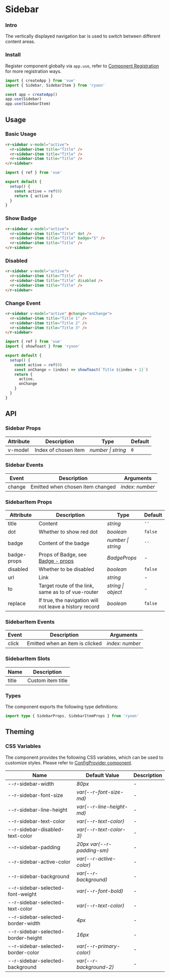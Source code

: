 # Sidebar

### Intro

The vertically displayed navigation bar is used to switch between different content areas.

### Install

Register component globally via `app.use`, refer to [Component Registration](#/en-US/advanced-usage#zu-jian-zhu-ce) for more registration ways.

```js
import { createApp } from 'vue'
import { Sidebar, SidebarItem } from 'ryxon'

const app = createApp()
app.use(Sidebar)
app.use(SidebarItem)
```

## Usage

### Basic Usage

```html
<r-sidebar v-model="active">
  <r-sidebar-item title="Title" />
  <r-sidebar-item title="Title" />
  <r-sidebar-item title="Title" />
</r-sidebar>
```

```js
import { ref } from 'vue'

export default {
  setup() {
    const active = ref(0)
    return { active }
  }
}
```

### Show Badge

```html
<r-sidebar v-model="active">
  <r-sidebar-item title="Title" dot />
  <r-sidebar-item title="Title" badge="5" />
  <r-sidebar-item title="Title" />
</r-sidebar>
```

### Disabled

```html
<r-sidebar v-model="active">
  <r-sidebar-item title="Title" />
  <r-sidebar-item title="Title" disabled />
  <r-sidebar-item title="Title" />
</r-sidebar>
```

### Change Event

```html
<r-sidebar v-model="active" @change="onChange">
  <r-sidebar-item title="Title 1" />
  <r-sidebar-item title="Title 2" />
  <r-sidebar-item title="Title 3" />
</r-sidebar>
```

```js
import { ref } from 'vue'
import { showToast } from 'ryxon'

export default {
  setup() {
    const active = ref(0)
    const onChange = (index) => showToast(`Title ${index + 1}`)
    return {
      active,
      onChange
    }
  }
}
```

## API

### Sidebar Props

| Attribute | Description          | Type               | Default |
| --------- | -------------------- | ------------------ | ------- |
| v-model   | Index of chosen item | _number \| string_ | `0`     |

### Sidebar Events

| Event  | Description                      | Arguments       |
| ------ | -------------------------------- | --------------- |
| change | Emitted when chosen item changed | _index: number_ |

### SidebarItem Props

| Attribute | Description | Type | Default |
| --- | --- | --- | --- |
| title | Content | _string_ | `''` |
| dot | Whether to show red dot | _boolean_ | `false` |
| badge | Content of the badge | _number \| string_ | `''` |
| badge-props | Props of Badge, see [Badge - props](#/en-US/badge#props) | _BadgeProps_ | - |
| disabled | Whether to be disabled | _boolean_ | `false` |
| url | Link | _string_ | - |
| to | Target route of the link, same as to of vue-router | _string \| object_ | - |
| replace | If true, the navigation will not leave a history record | _boolean_ | `false` |

### SidebarItem Events

| Event | Description                     | Arguments       |
| ----- | ------------------------------- | --------------- |
| click | Emitted when an item is clicked | _index: number_ |

### SidebarItem Slots

| Name  | Description       |
| ----- | ----------------- |
| title | Custom item title |

### Types

The component exports the following type definitions:

```ts
import type { SidebarProps, SidebarItemProps } from 'ryxon'
```

## Theming

### CSS Variables

The component provides the following CSS variables, which can be used to customize styles. Please refer to [ConfigProvider component](#/en-US/config-provider).

| Name | Default Value | Description |
| --- | --- | --- |
| --r-sidebar-width | _80px_ | - |
| --r-sidebar-font-size | _var(--r-font-size-md)_ | - |
| --r-sidebar-line-height | _var(--r-line-height-md)_ | - |
| --r-sidebar-text-color | _var(--r-text-color)_ | - |
| --r-sidebar-disabled-text-color | _var(--r-text-color-3)_ | - |
| --r-sidebar-padding | _20px var(--r-padding-sm)_ | - |
| --r-sidebar-active-color | _var(--r-active-color)_ | - |
| --r-sidebar-background | _var(--r-background)_ | - |
| --r-sidebar-selected-font-weight | _var(--r-font-bold)_ | - |
| --r-sidebar-selected-text-color | _var(--r-text-color)_ | - |
| --r-sidebar-selected-border-width | _4px_ | - |
| --r-sidebar-selected-border-height | _16px_ | - |
| --r-sidebar-selected-border-color | _var(--r-primary-color)_ | - |
| --r-sidebar-selected-background | _var(--r-background-2)_ | - |
